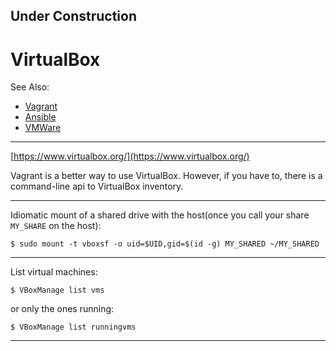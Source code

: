

## Under Construction

# VirtualBox
See Also:
- [Vagrant](Vagrant.md)
- [Ansible](Ansible.md)
- [VMWare](VMWare.md)

---

[https://www.virtualbox.org/](https://www.virtualbox.org/)  

Vagrant is a better way to use VirtualBox. However, if you have to,
there is a command-line api to VirtualBox inventory.

---

Idiomatic mount of a shared drive with the host(once you call your share ```MY_SHARE``` on the host):

    $ sudo mount -t vboxsf -o uid=$UID,gid=$(id -g) MY_SHARED ~/MY_SHARED

---

List virtual machines:

    $ VBoxManage list vms

or only the ones running:

    $ VBoxManage list runningvms

---
